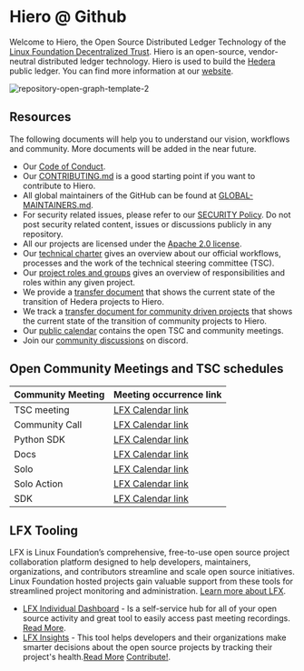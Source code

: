 # Hiero @ Github

Welcome to Hiero, the Open Source Distributed Ledger Technology of the [Linux Foundation Decentralized Trust](https://www.lfdecentralizedtrust.org).
Hiero is an open-source, vendor-neutral distributed ledger technology. Hiero is used to build the [Hedera](https://hedera.com) public ledger.
You can find more information at our [website](https://hiero.org).

![repository-open-graph-template-2](https://github.com/user-attachments/assets/c0a1df9c-2a13-42ec-82ba-5e0df044750e)

## Resources

The following documents will help you to understand our vision, workflows and community. More documents will be added in the near future.

- Our [Code of Conduct](https://www.lfdecentralizedtrust.org/code-of-conduct).
- Our [CONTRIBUTING.md](https://github.com/hiero-ledger/.github/blob/main/CONTRIBUTING.md) is a good starting point if you want to contribute to Hiero.
- All global maintainers of the GitHub can be found at [GLOBAL-MAINTAINERS.md](https://github.com/hiero-ledger/.github/blob/main/GLOBAL-MAINTAINERS.md).
- For security related issues, please refer to our [SECURITY Policy](https://github.com/hiero-ledger/.github/blob/main/SECURITY.md). Do not post security related content, issues or discussions publicly in any repository.
- All our projects are licensed under the [Apache 2.0 license](https://github.com/hiero-ledger/.github/blob/main/LICENSE.md).
- Our [technical charter](https://github.com/hiero-ledger/hiero/blob/main/technical-charter.md) gives an overview about our official workflows, processes and the work of the technical steering committee (TSC).
- Our [project roles and groups](https://github.com/hiero-ledger/governance/blob/main/roles-and-groups.md) gives an overview of responsibilities and roles within any given project.
- We provide a [transfer document](https://github.com/hiero-ledger/hiero/blob/main/transition.md) that shows the current state of the transition of Hedera projects to Hiero.
- We track a [transfer document for community driven projects](https://github.com/hiero-ledger/hiero/blob/main/community-transition.md) that shows the current state of the transition of community projects to Hiero.
- Our [public calendar](https://zoom-lfx.platform.linuxfoundation.org/meetings/hiero?view=week) contains the open TSC and community meetings.
- Join our [community discussions](https://discord.lfdecentralizedtrust.org/) on discord.

## Open Community Meetings and TSC schedules

| Community Meeting   | Meeting occurrence link                                                                                           |
| ------------------- |-------------------------------------------------------------------------------------------------------------------|
| TSC meeting         | [LFX Calendar link](https://zoom-lfx.platform.linuxfoundation.org/meetings/hiero?view=week&occurrence=1758031200) |
| Community Call      | [LFX Calendar link](https://zoom-lfx.platform.linuxfoundation.org/meetings/hiero?view=week&occurrence=1758207600) |
| Python SDK          | [LFX Calendar link](https://zoom-lfx.platform.linuxfoundation.org/meetings/hiero?view=week&occurrence=1758117600) |
| Docs                | [LFX Calendar link](https://zoom-lfx.platform.linuxfoundation.org/meetings/hiero?view=week&occurrence=1757516400) |
| Solo                | [LFX Calendar link](https://zoom-lfx.platform.linuxfoundation.org/meetings/hiero?view=week&occurrence=1757433600) |
| Solo Action         | [LFX Calendar link](https://zoom-lfx.platform.linuxfoundation.org/meetings/hiero?view=week&occurrence=1757944800) |
| SDK                 | [LFX Calendar link](https://zoom-lfx.platform.linuxfoundation.org/meetings/hiero?view=week&occurrence=1757340000) |

## LFX Tooling

LFX is Linux Foundation’s comprehensive, free-to-use open source project collaboration platform designed to help developers, maintainers, organizations, and contributors streamline and scale open source initiatives.
Linux Foundation hosted projects gain valuable support from these tools for streamlined project monitoring and administration.
[Learn more about LFX](https://lfx.linuxfoundation.org/).

- [LFX Individual Dashboard](https://openprofile.dev/) - Is a self-service hub for all of your open source activity and great tool to easily access past meeting recordings. [Read More](https://docs.linuxfoundation.org/lfx/my-profile).
- [LFX Insights](https://insights.linuxfoundation.org/) - This tool helps developers and their organizations make smarter decisions about the open source projects by tracking their project's health.[Read More](https://insights.linuxfoundation.org/docs/introduction/what-is-insights/) [Contribute!](https://github.com/linuxfoundation/insights).
